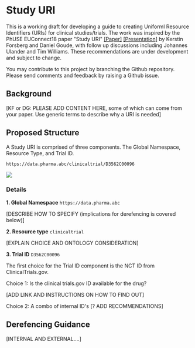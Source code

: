 # Study URI
This is a working draft for developing a guide to creating Uniforml Resource 
Identifiers (URIs) for clinical studies/trials. The work was inspired by the 
PhUSE EUConnect18 paper "Study URI" [[Paper]](http://www.phusewiki.org/docs/Frankfut%20Connect%202018/TT/Papers/TT10-tt09-study-uri-19746.pdf) [[Presentation]](http://www.phusewiki.org/docs/Frankfut%20Connect%202018/TT/Presentations/TT10-tt09-study-uri-pub-19747.pdf) by Kerstin Forsberg
and Daniel Goude, with follow up discussions including Johannes Ulander and 
Tim Williams. These recommendations are under development and subject to change.

You may contribute to this project by  branching the Github repository. Please send comments and feedback by raising a Github issue. 

## Background
[KF or DG: PLEASE ADD CONTENT HERE,  some of which can come from your paper. Use generic terms to describe why a URI is needed]

## Proposed Structure
A Study URI is comprised of three components. The Global Namespace, Resource Type, and Trial ID.

`https://data.pharma.abc/clinicaltrial/D3562C00096`

![](https://github.com/phuse-org/LinkedDataEducation/blob/master/doc/images/StudyURIComponents.png)

### Details

**1. Global Namespace**  `https://data.pharma.abc`

[DESCRIBE HOW TO SPECIFY  (implications for derefencing is covered below)]

**2. Resource type**  `clinicaltrial`

[EXPLAIN CHOICE AND ONTOLOGY CONSIDERATION]

**3. Trial ID**   `D3562C00096`

The first choice for the Trial ID component is the NCT ID from ClinicalTrials.gov.  

Choice 1: Is the clinical trials.gov ID available for the drug?

 [ADD LINK AND INSTRUCTIONS ON HOW TO FIND OUT]  

Choice 2: A combo of internal ID's [?  ADD RECOMMENDATIONS]


## Derefencing Guidance
[INTERNAL AND EXTERNAL....]
 
